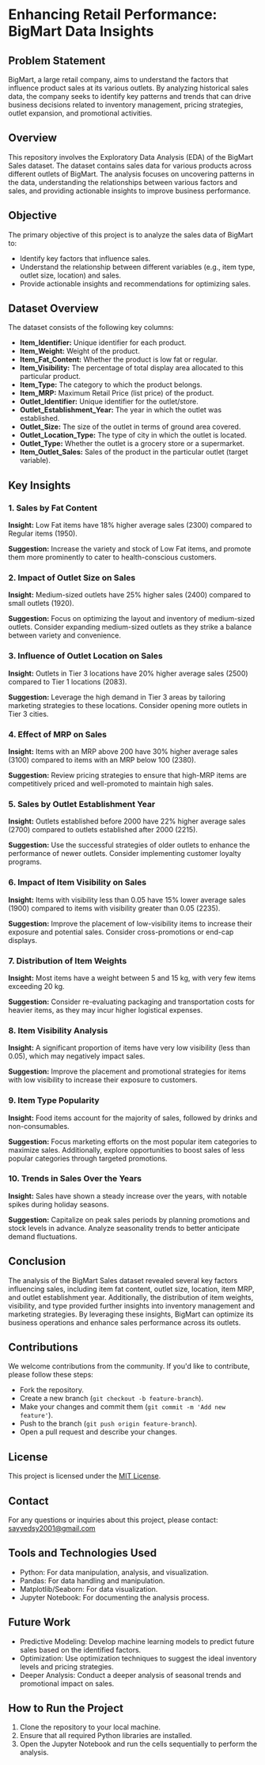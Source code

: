 <body>
<div class="container">
    <h1>Enhancing Retail Performance: BigMart Data Insights</h1>
    <h2>Problem Statement</h2>
    <p>BigMart, a large retail company, aims to understand the factors that influence product sales at its various outlets. By analyzing historical sales data, the company seeks to identify key patterns and trends that can drive business decisions related to inventory management, pricing strategies, outlet expansion, and promotional activities.</p>
    <h2>Overview</h2>
    <p>This repository involves the Exploratory Data Analysis (EDA) of the BigMart Sales dataset. The dataset contains sales data for various products across different outlets of BigMart. The analysis focuses on uncovering patterns in the data, understanding the relationships between various factors and sales, and providing actionable insights to improve business performance.</p>
    <h2>Objective</h2>
    <p>The primary objective of this project is to analyze the sales data of BigMart to:</p>
    <ul>
        <li>Identify key factors that influence sales.</li>
        <li>Understand the relationship between different variables (e.g., item type, outlet size, location) and sales.</li>
        <li>Provide actionable insights and recommendations for optimizing sales.</li>
    </ul>
    <h2>Dataset Overview</h2>
    <p>The dataset consists of the following key columns:</p>
    <ul>
        <li><strong>Item_Identifier:</strong> Unique identifier for each product.</li>
        <li><strong>Item_Weight:</strong> Weight of the product.</li>
        <li><strong>Item_Fat_Content:</strong> Whether the product is low fat or regular.</li>
        <li><strong>Item_Visibility:</strong> The percentage of total display area allocated to this particular product.</li>
        <li><strong>Item_Type:</strong> The category to which the product belongs.</li>
        <li><strong>Item_MRP:</strong> Maximum Retail Price (list price) of the product.</li>
        <li><strong>Outlet_Identifier:</strong> Unique identifier for the outlet/store.</li>
        <li><strong>Outlet_Establishment_Year:</strong> The year in which the outlet was established.</li>
        <li><strong>Outlet_Size:</strong> The size of the outlet in terms of ground area covered.</li>
        <li><strong>Outlet_Location_Type:</strong> The type of city in which the outlet is located.</li>
        <li><strong>Outlet_Type:</strong> Whether the outlet is a grocery store or a supermarket.</li>
        <li><strong>Item_Outlet_Sales:</strong> Sales of the product in the particular outlet (target variable).</li>
    </ul>
    <h2>Key Insights</h2>
    <h3>1. Sales by Fat Content</h3>
    <p><strong>Insight:</strong> Low Fat items have 18% higher average sales (2300) compared to Regular items (1950).</p>
    <p><strong>Suggestion:</strong> Increase the variety and stock of Low Fat items, and promote them more prominently to cater to health-conscious customers.</p>
    <h3>2. Impact of Outlet Size on Sales</h3>
    <p><strong>Insight:</strong> Medium-sized outlets have 25% higher sales (2400) compared to small outlets (1920).</p>
    <p><strong>Suggestion:</strong> Focus on optimizing the layout and inventory of medium-sized outlets. Consider expanding medium-sized outlets as they strike a balance between variety and convenience.</p>
    <h3>3. Influence of Outlet Location on Sales</h3>
    <p><strong>Insight:</strong> Outlets in Tier 3 locations have 20% higher average sales (2500) compared to Tier 1 locations (2083).</p>
    <p><strong>Suggestion:</strong> Leverage the high demand in Tier 3 areas by tailoring marketing strategies to these locations. Consider opening more outlets in Tier 3 cities.</p>
    <h3>4. Effect of MRP on Sales</h3>
    <p><strong>Insight:</strong> Items with an MRP above 200 have 30% higher average sales (3100) compared to items with an MRP below 100 (2380).</p>
    <p><strong>Suggestion:</strong> Review pricing strategies to ensure that high-MRP items are competitively priced and well-promoted to maintain high sales.</p>
    <h3>5. Sales by Outlet Establishment Year</h3>
    <p><strong>Insight:</strong> Outlets established before 2000 have 22% higher average sales (2700) compared to outlets established after 2000 (2215).</p>
    <p><strong>Suggestion:</strong> Use the successful strategies of older outlets to enhance the performance of newer outlets. Consider implementing customer loyalty programs.</p>
    <h3>6. Impact of Item Visibility on Sales</h3>
    <p><strong>Insight:</strong> Items with visibility less than 0.05 have 15% lower average sales (1900) compared to items with visibility greater than 0.05 (2235).</p>
    <p><strong>Suggestion:</strong> Improve the placement of low-visibility items to increase their exposure and potential sales. Consider cross-promotions or end-cap displays.</p>
    <h3>7. Distribution of Item Weights</h3>
    <p><strong>Insight:</strong> Most items have a weight between 5 and 15 kg, with very few items exceeding 20 kg.</p>
    <p><strong>Suggestion:</strong> Consider re-evaluating packaging and transportation costs for heavier items, as they may incur higher logistical expenses.</p>
    <h3>8. Item Visibility Analysis</h3>
    <p><strong>Insight:</strong> A significant proportion of items have very low visibility (less than 0.05), which may negatively impact sales.</p>
    <p><strong>Suggestion:</strong> Improve the placement and promotional strategies for items with low visibility to increase their exposure to customers.</p>
    <h3>9. Item Type Popularity</h3>
    <p><strong>Insight:</strong> Food items account for the majority of sales, followed by drinks and non-consumables.</p>
    <p><strong>Suggestion:</strong> Focus marketing efforts on the most popular item categories to maximize sales. Additionally, explore opportunities to boost sales of less popular categories through targeted promotions.</p>
    <h3>10. Trends in Sales Over the Years</h3>
    <p><strong>Insight:</strong> Sales have shown a steady increase over the years, with notable spikes during holiday seasons.</p>
    <p><strong>Suggestion:</strong> Capitalize on peak sales periods by planning promotions and stock levels in advance. Analyze seasonality trends to better anticipate demand fluctuations.</p>
    <h2>Conclusion</h2>
    <p>The analysis of the BigMart Sales dataset revealed several key factors influencing sales, including item fat content, outlet size, location, item MRP, and outlet establishment year. Additionally, the distribution of item weights, visibility, and type provided further insights into inventory management and marketing strategies. By leveraging these insights, BigMart can optimize its business operations and enhance sales performance across its outlets.</p>
    <h2>Contributions</h2>
    <p>We welcome contributions from the community. If you'd like to contribute, please follow these steps:</p>
    <ul>
        <li>Fork the repository.</li>
        <li>Create a new branch (<code>git checkout -b feature-branch</code>).</li>
        <li>Make your changes and commit them (<code>git commit -m 'Add new feature'</code>).</li>
        <li>Push to the branch (<code>git push origin feature-branch</code>).</li>
        <li>Open a pull request and describe your changes.</li>
    </ul>
    <h2>License</h2>
    <p>This project is licensed under the <a href="https://opensource.org/licenses/MIT" target="_blank">MIT License</a>.</p>
    <h2>Contact</h2>
    <p>For any questions or inquiries about this project, please contact: <a href="mailto:sayyedsy2001@gmail.com">sayyedsy2001@gmail.com</a></p>
    <h2>Tools and Technologies Used</h2>
    <ul>
        <li>Python: For data manipulation, analysis, and visualization.</li>
        <li>Pandas: For data handling and manipulation.</li>
        <li>Matplotlib/Seaborn: For data visualization.</li>
        <li>Jupyter Notebook: For documenting the analysis process.</li>
    </ul>
    <h2>Future Work</h2>
    <ul>
        <li>Predictive Modeling: Develop machine learning models to predict future sales based on the identified factors.</li>
        <li>Optimization: Use optimization techniques to suggest the ideal inventory levels and pricing strategies.</li>
        <li>Deeper Analysis: Conduct a deeper analysis of seasonal trends and promotional impact on sales.</li>
    </ul>
    <h2>How to Run the Project</h2>
    <ol>
        <li>Clone the repository to your local machine.</li>
        <li>Ensure that all required Python libraries are installed.</li>
        <li>Open the Jupyter Notebook and run the cells sequentially to perform the analysis.</li>
    </ol>
</div>
</body>
